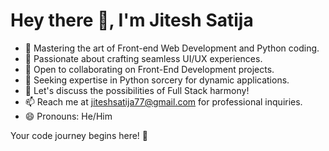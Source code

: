 # Hey there 👋, I'm Jitesh Satija

- 🚀 Mastering the art of Front-end Web Development and Python coding.
- 🎨 Passionate about crafting seamless UI/UX experiences.
- 👯 Open to collaborating on Front-End Development projects.
- 🤔 Seeking expertise in Python sorcery for dynamic applications.
- 💬 Let's discuss the possibilities of Full Stack harmony!
- 📫 Reach me at jiteshsatija77@gmail.com for professional inquiries.
- 😄 Pronouns: He/Him

Your code journey begins here! 🌟

<!---
jiteshsatija/jiteshsatija is a ✨ special ✨ repository because its `README.md` (this file) appears on your GitHub profile.
You can click the Preview link to take a look at your changes.
--->
